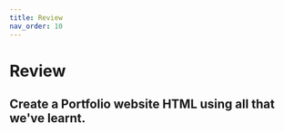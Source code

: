```yaml
---
title: Review
nav_order: 10
---
```


# Review

## Create a Portfolio website HTML using all that we've learnt.